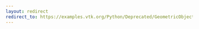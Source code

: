 ```yaml
---
layout: redirect
redirect_to: https://examples.vtk.org/Python/Deprecated/GeometricObjects/ReadMe/
---
```

